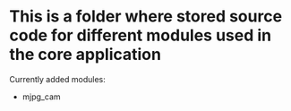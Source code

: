 # This is a folder where stored source code for different modules used in the core application

Currently added modules:
 - mjpg_cam
